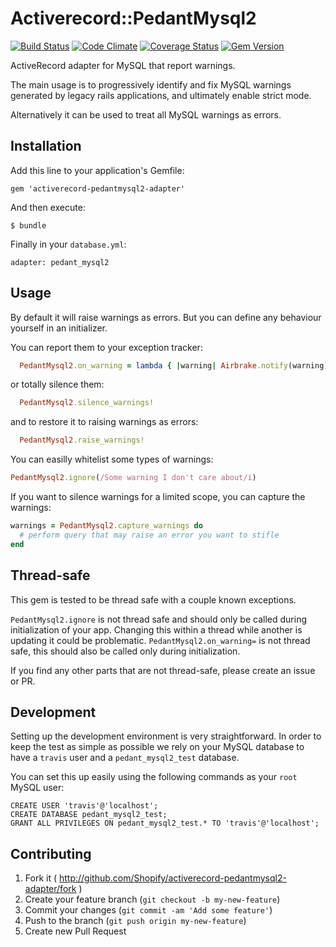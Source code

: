 # Activerecord::PedantMysql2

[![Build Status](https://secure.travis-ci.org/Shopify/activerecord-pedantmysql2-adapter.png)](http://travis-ci.org/Shopify/activerecord-pedantmysql2-adapter)
[![Code Climate](https://codeclimate.com/github/Shopify/activerecord-pedantmysql2-adapter.png)](https://codeclimate.com/github/Shopify/activerecord-pedantmysql2-adapter)
[![Coverage Status](https://coveralls.io/repos/Shopify/activerecord-pedantmysql2-adapter/badge.png)](https://coveralls.io/r/Shopify/activerecord-pedantmysql2-adapter)
[![Gem Version](https://badge.fury.io/rb/activerecord-pedantmysql2-adapter.png)](http://badge.fury.io/rb/activerecord-pedantmysql2-adapter)


ActiveRecord adapter for MySQL that report warnings.

The main usage is to progressively identify and fix MySQL warnings generated by legacy rails applications, and ultimately enable strict mode. 

Alternatively it can be used to treat all MySQL warnings as errors.

## Installation

Add this line to your application's Gemfile:

    gem 'activerecord-pedantmysql2-adapter'

And then execute:

    $ bundle

Finally in your `database.yml`:

    adapter: pedant_mysql2


## Usage

By default it will raise warnings as errors. But you can define any behaviour yourself in an initializer.

You can report them to your exception tracker:

```ruby
  PedantMysql2.on_warning = lambda { |warning| Airbrake.notify(warning) }
```

or totally silence them:

```ruby
  PedantMysql2.silence_warnings!
```

and to restore it to raising warnings as errors:

```ruby
  PedantMysql2.raise_warnings!
```

You can easilly whitelist some types of warnings:

```ruby
PedantMysql2.ignore(/Some warning I don't care about/i)
```

If you want to silence warnings for a limited scope, you can capture the warnings:

```ruby
warnings = PedantMysql2.capture_warnings do
  # perform query that may raise an error you want to stifle
end
 ```

## Thread-safe

This gem is tested to be thread safe with a couple known exceptions.

`PedantMysql2.ignore` is not thread safe and should only be called during initialization of your app. Changing this within a thread while another is updating it could be problematic.
`PedantMysql2.on_warning=` is not thread safe, this should also be called only during initialization.

If you find any other parts that are not thread-safe, please create an issue or PR.

## Development

Setting up the development environment is very straightforward. In order to keep the test
as simple as possible we rely on your MySQL database to have a `travis` user and a
`pedant_mysql2_test` database.

You can set this up easily using the following commands as your `root` MySQL user:

```
CREATE USER 'travis'@'localhost';
CREATE DATABASE pedant_mysql2_test;
GRANT ALL PRIVILEGES ON pedant_mysql2_test.* TO 'travis'@'localhost';
```

## Contributing

1. Fork it ( http://github.com/Shopify/activerecord-pedantmysql2-adapter/fork )
2. Create your feature branch (`git checkout -b my-new-feature`)
3. Commit your changes (`git commit -am 'Add some feature'`)
4. Push to the branch (`git push origin my-new-feature`)
5. Create new Pull Request
